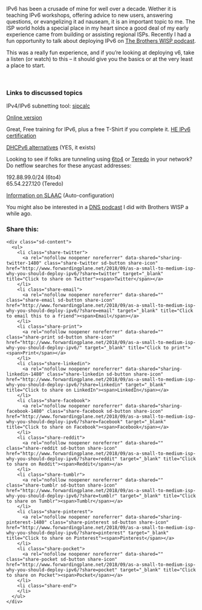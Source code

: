IPv6 has been a crusade of mine for well over a decade. Wether it is teaching IPv6 workshops, offering advice to new users, answering questions, or evangelizing it ad nauseam, it is an important topic to me. The ISP world holds a special place in my heart since a good deal of my early experience came from building or assisting regional ISPs. Recently I had a fun opportunity to talk about deploying IPv6 on [The Brothers WISP podcast](http://thebrotherswisp.com/).

This was a really fun experience, and if you&#8217;re looking at deploying v6, take a listen (or watch) to this &#8211; it should give you the basics or at the very least a place to start.



&nbsp;

### Links to discussed topics

IPv4/IPv6 subnetting tool: [sipcalc](https://github.com/sii/sipcalc)

[Online version](http://sipcalc.tools.uebi.net/)

Great, Free training for IPv6, plus a free T-Shirt if you complete it. [HE IPv6 certification](https://ipv6.he.net/certification/)

[DHCPv6 alternatives](https://en.wikipedia.org/wiki/Comparison_of_DHCP_server_software) (YES, it exists)

Looking to see if folks are tunneling using [6to4](https://tools.ietf.org/html/rfc3068) or [Teredo](https://en.wikipedia.org/wiki/Teredo_tunneling) in your network? Do netflow searches for these anycast addresses:

192.88.99.0/24 (6to4)  
65.54.227.120 (Teredo)

[Information on SLAAC](https://howdoesinternetwork.com/2013/slaac) (Auto-configuration)

You might also be interested in a [DNS podcast](https://www.youtube.com/watch?v=c8m2Sjre6t4&feature=youtu.be) I did with Brothers WISP a while ago.

<div class="sharedaddy sd-sharing-enabled">
  <div class="robots-nocontent sd-block sd-social sd-social-icon-text sd-sharing">
    <h3 class="sd-title">
      Share this:
    </h3>
    
    <div class="sd-content">
      <ul>
        <li class="share-twitter">
          <a rel="nofollow noopener noreferrer" data-shared="sharing-twitter-1480" class="share-twitter sd-button share-icon" href="http://www.forwardingplane.net/2018/09/as-a-small-to-medium-isp-why-you-should-deploy-ipv6/?share=twitter" target="_blank" title="Click to share on Twitter"><span>Twitter</span></a>
        </li>
        <li class="share-email">
          <a rel="nofollow noopener noreferrer" data-shared="" class="share-email sd-button share-icon" href="http://www.forwardingplane.net/2018/09/as-a-small-to-medium-isp-why-you-should-deploy-ipv6/?share=email" target="_blank" title="Click to email this to a friend"><span>Email</span></a>
        </li>
        <li class="share-print">
          <a rel="nofollow noopener noreferrer" data-shared="" class="share-print sd-button share-icon" href="http://www.forwardingplane.net/2018/09/as-a-small-to-medium-isp-why-you-should-deploy-ipv6/" target="_blank" title="Click to print"><span>Print</span></a>
        </li>
        <li class="share-linkedin">
          <a rel="nofollow noopener noreferrer" data-shared="sharing-linkedin-1480" class="share-linkedin sd-button share-icon" href="http://www.forwardingplane.net/2018/09/as-a-small-to-medium-isp-why-you-should-deploy-ipv6/?share=linkedin" target="_blank" title="Click to share on LinkedIn"><span>LinkedIn</span></a>
        </li>
        <li class="share-facebook">
          <a rel="nofollow noopener noreferrer" data-shared="sharing-facebook-1480" class="share-facebook sd-button share-icon" href="http://www.forwardingplane.net/2018/09/as-a-small-to-medium-isp-why-you-should-deploy-ipv6/?share=facebook" target="_blank" title="Click to share on Facebook"><span>Facebook</span></a>
        </li>
        <li class="share-reddit">
          <a rel="nofollow noopener noreferrer" data-shared="" class="share-reddit sd-button share-icon" href="http://www.forwardingplane.net/2018/09/as-a-small-to-medium-isp-why-you-should-deploy-ipv6/?share=reddit" target="_blank" title="Click to share on Reddit"><span>Reddit</span></a>
        </li>
        <li class="share-tumblr">
          <a rel="nofollow noopener noreferrer" data-shared="" class="share-tumblr sd-button share-icon" href="http://www.forwardingplane.net/2018/09/as-a-small-to-medium-isp-why-you-should-deploy-ipv6/?share=tumblr" target="_blank" title="Click to share on Tumblr"><span>Tumblr</span></a>
        </li>
        <li class="share-pinterest">
          <a rel="nofollow noopener noreferrer" data-shared="sharing-pinterest-1480" class="share-pinterest sd-button share-icon" href="http://www.forwardingplane.net/2018/09/as-a-small-to-medium-isp-why-you-should-deploy-ipv6/?share=pinterest" target="_blank" title="Click to share on Pinterest"><span>Pinterest</span></a>
        </li>
        <li class="share-pocket">
          <a rel="nofollow noopener noreferrer" data-shared="" class="share-pocket sd-button share-icon" href="http://www.forwardingplane.net/2018/09/as-a-small-to-medium-isp-why-you-should-deploy-ipv6/?share=pocket" target="_blank" title="Click to share on Pocket"><span>Pocket</span></a>
        </li>
        <li class="share-end">
        </li>
      </ul>
    </div>
  </div>
</div>

